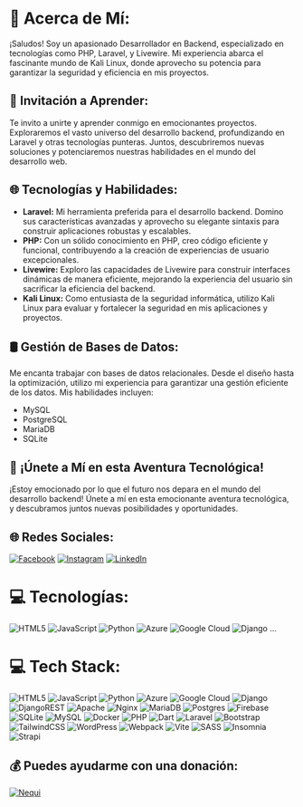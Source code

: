 # 💫 Acerca de Mí:
¡Saludos! Soy un apasionado Desarrollador en Backend, especializado en tecnologías como PHP, Laravel, y Livewire. Mi experiencia abarca el fascinante mundo de Kali Linux, donde aprovecho su potencia para garantizar la seguridad y eficiencia en mis proyectos.

## 🚀 Invitación a Aprender:
Te invito a unirte y aprender conmigo en emocionantes proyectos. Exploraremos el vasto universo del desarrollo backend, profundizando en Laravel y otras tecnologías punteras. Juntos, descubriremos nuevas soluciones y potenciaremos nuestras habilidades en el mundo del desarrollo web.

## 🌐 Tecnologías y Habilidades:
- **Laravel:** Mi herramienta preferida para el desarrollo backend. Domino sus características avanzadas y aprovecho su elegante sintaxis para construir aplicaciones robustas y escalables.
- **PHP:** Con un sólido conocimiento en PHP, creo código eficiente y funcional, contribuyendo a la creación de experiencias de usuario excepcionales.
- **Livewire:** Exploro las capacidades de Livewire para construir interfaces dinámicas de manera eficiente, mejorando la experiencia del usuario sin sacrificar la eficiencia del backend.
- **Kali Linux:** Como entusiasta de la seguridad informática, utilizo Kali Linux para evaluar y fortalecer la seguridad en mis aplicaciones y proyectos.

## 🛢️ Gestión de Bases de Datos:
Me encanta trabajar con bases de datos relacionales. Desde el diseño hasta la optimización, utilizo mi experiencia para garantizar una gestión eficiente de los datos. Mis habilidades incluyen:
- MySQL
- PostgreSQL
- MariaDB
- SQLite



## 🚀 ¡Únete a Mí en esta Aventura Tecnológica!
¡Estoy emocionado por lo que el futuro nos depara en el mundo del desarrollo backend! Únete a mí en esta emocionante aventura tecnológica, y descubramos juntos nuevas posibilidades y oportunidades.




<!-- Creado con pasión y código en VS Code 🚀 -->



## 🌐 Redes Sociales:
[![Facebook](https://img.shields.io/badge/Facebook-%231877F2.svg?style=for-the-badge&logo=Facebook&logoColor=white)](https://facebook.com/AndresAvila) [![Instagram](https://img.shields.io/badge/Instagram-%23E4405F.svg?style=for-the-badge&logo=Instagram&logoColor=white)](https://instagram.com/Andres.eli) [![LinkedIn](https://img.shields.io/badge/LinkedIn-%230077B5.svg?style=for-the-badge&logo=linkedin&logoColor=white)](https://linkedin.com/in/AndresAvila)

# 💻 Tecnologías:
![HTML5](https://img.shields.io/badge/html5-%23E34F26.svg?style=for-the-badge&logo=html5&logoColor=white) ![JavaScript](https://img.shields.io/badge/javascript-%23323330.svg?style=for-the-badge&logo=javascript&logoColor=%23F7DF1E) ![Python](https://img.shields.io/badge/python-3670A0?style=for-the-badge&logo=python&logoColor=ffdd54) ![Azure](https://img.shields.io/badge/azure-%230072C6.svg?style=for-the-badge&logo=microsoftazure&logoColor=white) ![Google Cloud](https://img.shields.io/badge/GoogleCloud-%234285F4.svg?style=for-the-badge&logo=google-cloud&logoColor=white) ![Django](https://img.shields.io/badge/django-%23092E20.svg?style=for-the-badge&logo=django&logoColor=white) ...



# 💻 Tech Stack:
![HTML5](https://img.shields.io/badge/html5-%23E34F26.svg?style=for-the-badge&logo=html5&logoColor=white) ![JavaScript](https://img.shields.io/badge/javascript-%23323330.svg?style=for-the-badge&logo=javascript&logoColor=%23F7DF1E) ![Python](https://img.shields.io/badge/python-3670A0?style=for-the-badge&logo=python&logoColor=ffdd54) ![Azure](https://img.shields.io/badge/azure-%230072C6.svg?style=for-the-badge&logo=microsoftazure&logoColor=white) ![Google Cloud](https://img.shields.io/badge/GoogleCloud-%234285F4.svg?style=for-the-badge&logo=google-cloud&logoColor=white) ![Django](https://img.shields.io/badge/django-%23092E20.svg?style=for-the-badge&logo=django&logoColor=white) ![DjangoREST](https://img.shields.io/badge/DJANGO-REST-ff1709?style=for-the-badge&logo=django&logoColor=white&color=ff1709&labelColor=gray) ![Apache](https://img.shields.io/badge/apache-%23D42029.svg?style=for-the-badge&logo=apache&logoColor=white) ![Nginx](https://img.shields.io/badge/nginx-%23009639.svg?style=for-the-badge&logo=nginx&logoColor=white) ![MariaDB](https://img.shields.io/badge/MariaDB-003545?style=for-the-badge&logo=mariadb&logoColor=white) ![Postgres](https://img.shields.io/badge/postgres-%23316192.svg?style=for-the-badge&logo=postgresql&logoColor=white) ![Firebase](https://img.shields.io/badge/Firebase-039BE5?style=for-the-badge&logo=Firebase&logoColor=white) ![SQLite](https://img.shields.io/badge/sqlite-%2307405e.svg?style=for-the-badge&logo=sqlite&logoColor=white) ![MySQL](https://img.shields.io/badge/mysql-%2300000f.svg?style=for-the-badge&logo=mysql&logoColor=white) ![Docker](https://img.shields.io/badge/docker-%230db7ed.svg?style=for-the-badge&logo=docker&logoColor=white) ![PHP](https://img.shields.io/badge/php-%23777BB4.svg?style=for-the-badge&logo=php&logoColor=white) ![Dart](https://img.shields.io/badge/dart-%230175C2.svg?style=for-the-badge&logo=dart&logoColor=white) ![Laravel](https://img.shields.io/badge/laravel-%23FF2D20.svg?style=for-the-badge&logo=laravel&logoColor=white) ![Bootstrap](https://img.shields.io/badge/bootstrap-%238511FA.svg?style=for-the-badge&logo=bootstrap&logoColor=white) ![TailwindCSS](https://img.shields.io/badge/tailwindcss-%2338B2AC.svg?style=for-the-badge&logo=tailwind-css&logoColor=white) ![WordPress](https://img.shields.io/badge/WordPress-%23117AC9.svg?style=for-the-badge&logo=WordPress&logoColor=white) ![Webpack](https://img.shields.io/badge/webpack-%238DD6F9.svg?style=for-the-badge&logo=webpack&logoColor=black) ![Vite](https://img.shields.io/badge/vite-%23646CFF.svg?style=for-the-badge&logo=vite&logoColor=white) ![SASS](https://img.shields.io/badge/SASS-hotpink.svg?style=for-the-badge&logo=SASS&logoColor=white) ![Insomnia](https://img.shields.io/badge/Insomnia-black?style=for-the-badge&logo=insomnia&logoColor=5849BE) ![Strapi](https://img.shields.io/badge/strapi-%232E7EEA.svg?style=for-the-badge&logo=strapi&logoColor=white)




## 💰 Puedes ayudarme con una donación:
[![Nequi](https://img.shields.io/badge/Nequi-00A86B?style=for-the-badge&logo=nequi&logoColor=white)](https://nequi.com/donar/3224607578)


  
<!-- Proudly created with GPRM ( https://gprm.itsvg.in ) -->
